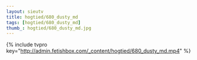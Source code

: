 ```yaml
--- 
layout: sieutv
title: hogtied/680_dusty_md
tags: [hogtied/680_dusty_md]
thumb_: hogtied/680_dusty_md.jpg
---
```

{% include tvpro key="http://admin.fetishbox.com/_content/hogtied/680_dusty_md.mp4" %} 
